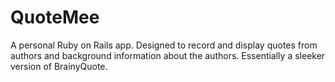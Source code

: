 # QuoteMee

A personal Ruby on Rails app. Designed to record and display quotes from authors and background information about the authors. Essentially a sleeker version of BrainyQuote.
